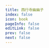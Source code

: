 ```yaml
---
title: 西行寺幽幽子
index: false
icon: book
pageInfo: false
editLink: false
prev: false
next: false
---
```

